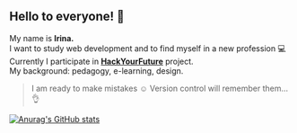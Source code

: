 ## Hello to everyone! :wave: 
My name is **Irina.**  
I want to study web development and to find myself in a new profession :computer:  
Currently I participate in [**HackYourFuture**](https://hackyourfuture.be/) project.  
My background: pedagogy, e-learning, design.  

> I am ready to make mistakes :relaxed: Version control will remember them... :ok_hand: 


[![Anurag's GitHub stats](https://github-readme-stats.vercel.app/api?username=IrinaSing)](https://github.com/anuraghazra/github-readme-stats&hide=stars)

